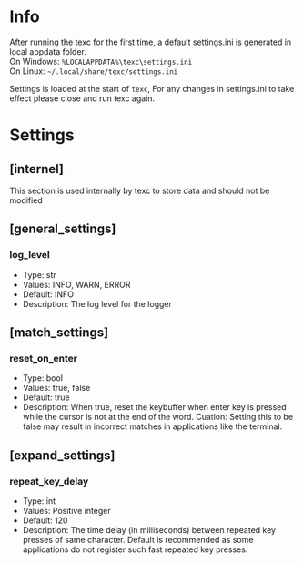 # Info

After running the texc for the first time, a default settings.ini is generated in local appdata folder.  
On Windows: `%LOCALAPPDATA%\texc\settings.ini`  
On Linux: `~/.local/share/texc/settings.ini`  

Settings is loaded at the start of `texc`, For any changes in settings.ini to take effect please close and run texc again.  
# Settings

## [__internel__]

This section is used internally by texc to store data and should not be modified

## [general_settings]

### log_level
- Type: str
- Values: INFO, WARN, ERROR
- Default: INFO
- Description: The log level for the logger

## [match_settings]

### reset_on_enter
- Type: bool
- Values: true, false
- Default: true
- Description: When true, reset the keybuffer when enter key is pressed while the cursor is not at the end of the word. Cuation: Setting this to be false may result in incorrect matches in applications like the terminal.

## [expand_settings]

### repeat_key_delay
- Type: int
- Values: Positive integer
- Default: 120
- Description: The time delay (in milliseconds) between repeated key presses of same character. Default is recommended as some applications do not register such fast repeated key presses.
